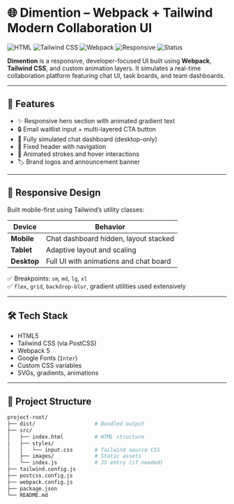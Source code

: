 # 🌐 Dimention – Webpack + Tailwind Modern Collaboration UI

![HTML](https://img.shields.io/badge/HTML5-E34F26?style=flat&logo=html5&logoColor=white)
![Tailwind CSS](https://img.shields.io/badge/Tailwind_CSS-06B6D4?style=flat&logo=tailwindcss&logoColor=white)
![Webpack](https://img.shields.io/badge/Webpack-5-blue?logo=webpack)
![Responsive](https://img.shields.io/badge/Responsive-Design-brightgreen)
![Status](https://img.shields.io/badge/Project-Demo--Ready-blue)

**Dimention** is a responsive, developer-focused UI built using **Webpack**, **Tailwind CSS**, and custom animation layers. It simulates a real-time collaboration platform featuring chat UI, task boards, and team dashboards.

---

## 🚀 Features

- ✨ Responsive hero section with animated gradient text
- 🔒 Email waitlist input + multi-layered CTA button
- 💬 Fully simulated chat dashboard (desktop-only)
- 🧭 Fixed header with navigation
- 🧩 Animated strokes and hover interactions
- 🏷️ Brand logos and announcement banner

---

## 📱 Responsive Design

Built mobile-first using Tailwind’s utility classes:

| Device        | Behavior                         |
|---------------|----------------------------------|
| **Mobile**    | Chat dashboard hidden, layout stacked |
| **Tablet**    | Adaptive layout and scaling     |
| **Desktop**   | Full UI with animations and chat board |

✅ Breakpoints: `sm`, `md`, `lg`, `xl`  
✅ `flex`, `grid`, `backdrop-blur`, gradient utilities used extensively

---

## 🛠️ Tech Stack

- HTML5
- Tailwind CSS (via PostCSS)
- Webpack 5
- Google Fonts (`Inter`)
- Custom CSS variables
- SVGs, gradients, animations

---

## 📂 Project Structure

```bash
project-root/
├── dist/                   # Bundled output
├── src/
│   ├── index.html          # HTML structure
│   ├── styles/
│   │   └── input.css       # Tailwind source CSS
│   ├── images/             # Static assets
│   └── index.js            # JS entry (if needed)
├── tailwind.config.js
├── postcss.config.js
├── webpack.config.js
├── package.json
└── README.md

